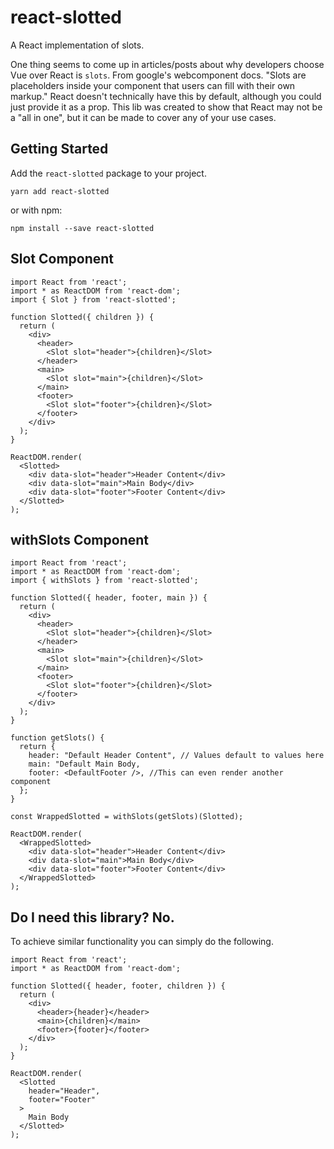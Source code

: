 # react-slotted
A React implementation of slots.

One thing seems to come up in articles/posts about why developers choose Vue over React is `slots`. From google's webcomponent docs. "Slots are placeholders inside your component that users can fill with their own markup."  React doesn't technically have this by default, although you could just provide it as a prop.  This lib was created to show that React may not be a "all in one", but it can be made to cover any of your use cases.

## Getting Started

Add the `react-slotted` package to your project.

```
yarn add react-slotted
```

or with npm:

```
npm install --save react-slotted
```

## Slot Component

```
import React from 'react';
import * as ReactDOM from 'react-dom';
import { Slot } from 'react-slotted';

function Slotted({ children }) {
  return (
    <div>
      <header>
        <Slot slot="header">{children}</Slot>
      </header>
      <main>
        <Slot slot="main">{children}</Slot>
      </main>
      <footer>
        <Slot slot="footer">{children}</Slot>
      </footer>
    </div>
  );
}

ReactDOM.render(
  <Slotted>
    <div data-slot="header">Header Content</div>
    <div data-slot="main">Main Body</div>
    <div data-slot="footer">Footer Content</div>
  </Slotted>
);

```

## withSlots Component

```
import React from 'react';
import * as ReactDOM from 'react-dom';
import { withSlots } from 'react-slotted';

function Slotted({ header, footer, main }) {
  return (
    <div>
      <header>
        <Slot slot="header">{children}</Slot>
      </header>
      <main>
        <Slot slot="main">{children}</Slot>
      </main>
      <footer>
        <Slot slot="footer">{children}</Slot>
      </footer>
    </div>
  );
}

function getSlots() {
  return {
    header: "Default Header Content", // Values default to values here
    main: "Default Main Body,
    footer: <DefaultFooter />, //This can even render another component
  };
}

const WrappedSlotted = withSlots(getSlots)(Slotted);

ReactDOM.render(
  <WrappedSlotted>
    <div data-slot="header">Header Content</div>
    <div data-slot="main">Main Body</div>
    <div data-slot="footer">Footer Content</div>
  </WrappedSlotted>
);

```

## Do I need this library? No.

To achieve similar functionality you can simply do the following.

```
import React from 'react';
import * as ReactDOM from 'react-dom';

function Slotted({ header, footer, children }) {
  return (
    <div>
      <header>{header}</header>
      <main>{children}</main>
      <footer>{footer}</footer>
    </div>
  );
}

ReactDOM.render(
  <Slotted
    header="Header",
    footer="Footer"
  >
    Main Body
  </Slotted>
);
```